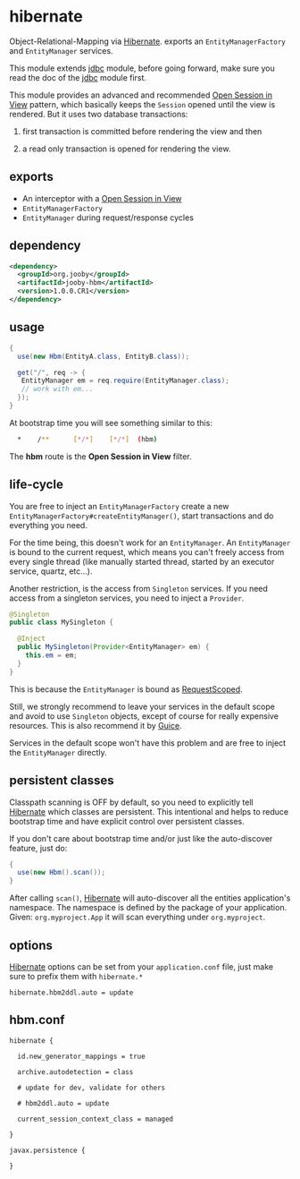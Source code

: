 # hibernate

Object-Relational-Mapping via [Hibernate](http://hibernate.org/). exports an ```EntityManagerFactory``` and ```EntityManager``` services.

This module extends [jdbc](/doc/jdbc) module, before going forward, make sure you read the doc of the [jdbc](/doc/jdbc) module first.

This module provides an advanced and recommended [Open Session in View](https://developer.jboss.org/wiki/OpenSessionInView#jive_content_id_Can_I_use_two_transactions_in_one_Session)
pattern, which basically keeps the ```Session``` opened until the view is rendered. But it uses two database transactions:

1) first transaction is committed before rendering the view and then

2) a read only transaction is opened for rendering the view.


## exports

* An interceptor with a [Open Session in View](https://developer.jboss.org/wiki/OpenSessionInView#jive_content_id_Can_I_use_two_transactions_in_one_Session)
* ```EntityManagerFactory```
* ```EntityManager``` during request/response cycles

## dependency

```xml
<dependency>
  <groupId>org.jooby</groupId>
  <artifactId>jooby-hbm</artifactId>
  <version>1.0.0.CR1</version>
</dependency>
```

## usage

```java
{
  use(new Hbm(EntityA.class, EntityB.class));

  get("/", req -> {
   EntityManager em = req.require(EntityManager.class);
   // work with em...
  });
}
```

At bootstrap time you will see something similar to this:

```bash
  *    /**      [*/*]    [*/*]  (hbm)
```

The **hbm** route is the **Open Session in View** filter.

## life-cycle

You are free to inject an ```EntityManagerFactory``` create a new
```EntityManagerFactory#createEntityManager()```, start transactions and do everything you
need.

For the time being, this doesn't work for an ```EntityManager```. An ```EntityManager``` is
bound to the current request, which means you can't freely access from every single thread (like
manually started thread, started by an executor service, quartz, etc...).

Another restriction, is the access from ```Singleton``` services. If you need access from a
singleton services, you need to inject a ```Provider```.

```java
@Singleton
public class MySingleton {

  @Inject
  public MySingleton(Provider<EntityManager> em) {
    this.em = em;
  }
}
```

This is because the ```EntityManager``` is bound as [RequestScoped](/apidocs/org/jooby/RequestScoped.html).


Still, we strongly recommend to leave your services in the default scope and avoid to use
```Singleton``` objects, except of course for really expensive resources. This is also
recommend it by [Guice](https://github.com/google/guice).

Services in the default scope won't have this problem and are free to inject the ```EntityManager``` directly.

## persistent classes

Classpath scanning is OFF by default, so you need to explicitly tell [Hibernate](http://hibernate.org/) which classes are
persistent. This intentional and helps to reduce bootstrap time and have explicit control over
persistent classes.

If you don't care about bootstrap time and/or just like the auto-discover feature, just do:

```java
{
  use(new Hbm().scan());
}
```

After calling ```scan()```, [Hibernate](http://hibernate.org) will auto-discover all the entities application's
namespace. The namespace is defined by the package of your application. Given:
```org.myproject.App``` it will scan everything under ```org.myproject```.

## options

[Hibernate](http://hibernate.org/) options can be set from your ```application.conf``` file, just make sure to prefix them with ```hibernate.*```

```properties
hibernate.hbm2ddl.auto = update
```


## hbm.conf

```properties
hibernate {

  id.new_generator_mappings = true

  archive.autodetection = class

  # update for dev, validate for others

  # hbm2ddl.auto = update

  current_session_context_class = managed

}

javax.persistence {

}
```
